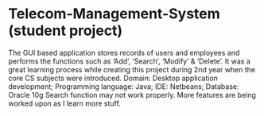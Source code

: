 # Telecom-Management-System (student project)
The GUI based application stores records of users and employees and performs the functions such as ‘Add’, ‘Search’, ‘Modify’ &amp; ‘Delete’. It was a great learning process while creating this project during 2nd year when the core CS subjects were introduced.    Domain: Desktop application development; Programming language: Java; IDE: Netbeans; Database: Oracle 10g
Search function may not work properly. 
More features are being worked upon as I learn more stuff.
